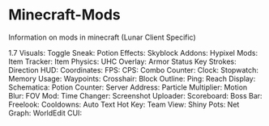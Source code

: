 # Minecraft-Mods
Information on mods in minecraft (Lunar Client Specific)

1.7 Visuals: 
Toggle Sneak: 
Potion Effects:
Skyblock Addons:
Hypixel Mods:
Item Tracker:
Item Physics:
UHC Overlay:
Armor Status
Key Strokes:
Direction HUD:
Coordinates:
FPS:
CPS:
Combo Counter:
Clock:
Stopwatch:
Memory Usage:
Waypoints:
Crosshair:
Block Outline:
Ping:
Reach Display:
Schematica:
Potion Counter:
Server Address:
Particle Multiplier:
Motion Blur:
FOV Mod:
Time Changer:
Screenshot Uploader:
Scoreboard:
Boss Bar: 
Freelook:
Cooldowns: 
Auto Text Hot Key:
Team View:
Shiny Pots:
Net Graph:
WorldEdit CUI:
